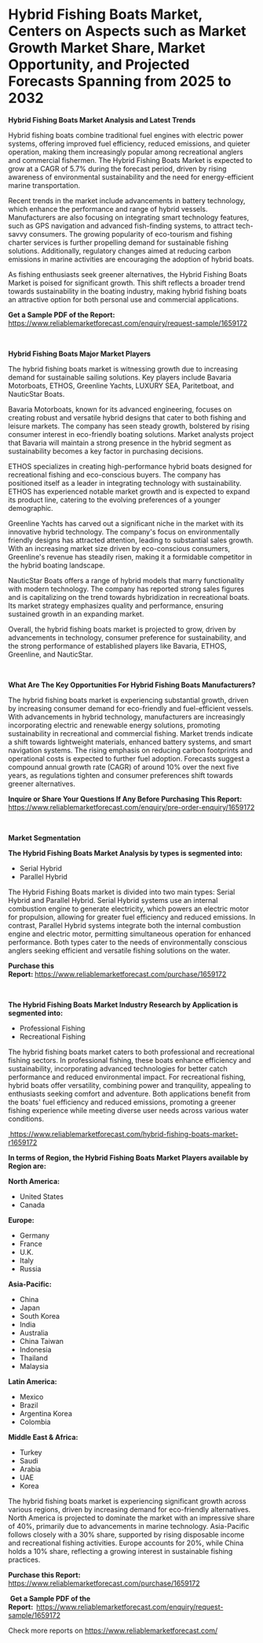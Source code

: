 <p><h1>Hybrid Fishing Boats Market, Centers on Aspects such as Market Growth Market Share, Market Opportunity, and Projected Forecasts Spanning from 2025 to 2032</h1></p><p><strong>Hybrid Fishing Boats Market Analysis and Latest Trends</strong></p>
<p><p>Hybrid fishing boats combine traditional fuel engines with electric power systems, offering improved fuel efficiency, reduced emissions, and quieter operation, making them increasingly popular among recreational anglers and commercial fishermen. The Hybrid Fishing Boats Market is expected to grow at a CAGR of 5.7% during the forecast period, driven by rising awareness of environmental sustainability and the need for energy-efficient marine transportation.</p><p>Recent trends in the market include advancements in battery technology, which enhance the performance and range of hybrid vessels. Manufacturers are also focusing on integrating smart technology features, such as GPS navigation and advanced fish-finding systems, to attract tech-savvy consumers. The growing popularity of eco-tourism and fishing charter services is further propelling demand for sustainable fishing solutions. Additionally, regulatory changes aimed at reducing carbon emissions in marine activities are encouraging the adoption of hybrid boats.</p><p>As fishing enthusiasts seek greener alternatives, the Hybrid Fishing Boats Market is poised for significant growth. This shift reflects a broader trend towards sustainability in the boating industry, making hybrid fishing boats an attractive option for both personal use and commercial applications.</p></p>
<p><strong>Get a Sample PDF of the Report:&nbsp;</strong> <a href="https://www.reliablemarketforecast.com/enquiry/request-sample/1659172?utm_campaign=2260&utm_medium=2&utm_source=Github&utm_content=ia&utm_term=17022025&utm_id=hybrid-fishing-boats">https://www.reliablemarketforecast.com/enquiry/request-sample/1659172</a></p>
<p>&nbsp;</p>
<p><strong>Hybrid Fishing Boats Major Market Players</strong></p>
<p><p>The hybrid fishing boats market is witnessing growth due to increasing demand for sustainable sailing solutions. Key players include Bavaria Motorboats, ETHOS, Greenline Yachts, LUXURY SEA, Paritetboat, and NauticStar Boats.</p><p>Bavaria Motorboats, known for its advanced engineering, focuses on creating robust and versatile hybrid designs that cater to both fishing and leisure markets. The company has seen steady growth, bolstered by rising consumer interest in eco-friendly boating solutions. Market analysts project that Bavaria will maintain a strong presence in the hybrid segment as sustainability becomes a key factor in purchasing decisions.</p><p>ETHOS specializes in creating high-performance hybrid boats designed for recreational fishing and eco-conscious buyers. The company has positioned itself as a leader in integrating technology with sustainability. ETHOS has experienced notable market growth and is expected to expand its product line, catering to the evolving preferences of a younger demographic.</p><p>Greenline Yachts has carved out a significant niche in the market with its innovative hybrid technology. The company's focus on environmentally friendly designs has attracted attention, leading to substantial sales growth. With an increasing market size driven by eco-conscious consumers, Greenline's revenue has steadily risen, making it a formidable competitor in the hybrid boating landscape.</p><p>NauticStar Boats offers a range of hybrid models that marry functionality with modern technology. The company has reported strong sales figures and is capitalizing on the trend towards hybridization in recreational boats. Its market strategy emphasizes quality and performance, ensuring sustained growth in an expanding market.</p><p>Overall, the hybrid fishing boats market is projected to grow, driven by advancements in technology, consumer preference for sustainability, and the strong performance of established players like Bavaria, ETHOS, Greenline, and NauticStar.</p></p>
<p>&nbsp;</p>
<p><strong>What Are The Key Opportunities For Hybrid Fishing Boats Manufacturers?</strong></p>
<p><p>The hybrid fishing boats market is experiencing substantial growth, driven by increasing consumer demand for eco-friendly and fuel-efficient vessels. With advancements in hybrid technology, manufacturers are increasingly incorporating electric and renewable energy solutions, promoting sustainability in recreational and commercial fishing. Market trends indicate a shift towards lightweight materials, enhanced battery systems, and smart navigation systems. The rising emphasis on reducing carbon footprints and operational costs is expected to further fuel adoption. Forecasts suggest a compound annual growth rate (CAGR) of around 10% over the next five years, as regulations tighten and consumer preferences shift towards greener alternatives.</p></p>
<p><strong>Inquire or Share Your Questions If Any Before Purchasing This Report:</strong> <a href="https://www.reliablemarketforecast.com/enquiry/pre-order-enquiry/1659172?utm_campaign=2260&utm_medium=2&utm_source=Github&utm_content=ia&utm_term=17022025&utm_id=hybrid-fishing-boats">https://www.reliablemarketforecast.com/enquiry/pre-order-enquiry/1659172</a></p>
<p>&nbsp;</p>
<p><strong>Market Segmentation</strong></p>
<p><strong>The Hybrid Fishing Boats Market Analysis by types is segmented into:</strong></p>
<p><ul><li>Serial Hybrid</li><li>Parallel Hybrid</li></ul></p>
<p><p>The Hybrid Fishing Boats market is divided into two main types: Serial Hybrid and Parallel Hybrid. Serial Hybrid systems use an internal combustion engine to generate electricity, which powers an electric motor for propulsion, allowing for greater fuel efficiency and reduced emissions. In contrast, Parallel Hybrid systems integrate both the internal combustion engine and electric motor, permitting simultaneous operation for enhanced performance. Both types cater to the needs of environmentally conscious anglers seeking efficient and versatile fishing solutions on the water.</p></p>
<p><strong>Purchase this Report:&nbsp;</strong><a href="https://www.reliablemarketforecast.com/purchase/1659172?utm_campaign=2260&utm_medium=2&utm_source=Github&utm_content=ia&utm_term=17022025&utm_id=hybrid-fishing-boats">https://www.reliablemarketforecast.com/purchase/1659172</a></p>
<p>&nbsp;</p>
<p><strong>The Hybrid Fishing Boats Market Industry Research by Application is segmented into:</strong></p>
<p><ul><li>Professional Fishing</li><li>Recreational Fishing</li></ul></p>
<p><p>The hybrid fishing boats market caters to both professional and recreational fishing sectors. In professional fishing, these boats enhance efficiency and sustainability, incorporating advanced technologies for better catch performance and reduced environmental impact. For recreational fishing, hybrid boats offer versatility, combining power and tranquility, appealing to enthusiasts seeking comfort and adventure. Both applications benefit from the boats' fuel efficiency and reduced emissions, promoting a greener fishing experience while meeting diverse user needs across various water conditions.</p></p>
<p><a href="https://www.reliablemarketforecast.com/hybrid-fishing-boats-market-r1659172?utm_campaign=2260&utm_medium=2&utm_source=Github&utm_content=ia&utm_term=17022025&utm_id=hybrid-fishing-boats">&nbsp;https://www.reliablemarketforecast.com/hybrid-fishing-boats-market-r1659172</a></p>
<p><strong>In terms of Region, the Hybrid Fishing Boats Market Players available by Region are:</strong></p>
<p>
    <p> <strong> North America: </strong>
        <ul>
            <li>United States</li>
            <li>Canada</li>
        </ul>
        </p> 
    <p> <strong> Europe: </strong>
        <ul>
            <li>Germany</li>
            <li>France</li>
            <li>U.K.</li>
            <li>Italy</li>
            <li>Russia</li>
        </ul>
        </p> 
    <p> <strong> Asia-Pacific: </strong>
        <ul>
            <li>China</li>
            <li>Japan</li>
            <li>South Korea</li>
            <li>India</li>
            <li>Australia</li>
            <li>China Taiwan</li>
            <li>Indonesia</li>
            <li>Thailand</li>
            <li>Malaysia</li>
        </ul>
        </p> 
    <p> <strong> Latin America: </strong>
        <ul>
            <li>Mexico</li>
            <li>Brazil</li>
            <li>Argentina Korea</li>
            <li>Colombia</li>
        </ul>
        </p> 
    <p> <strong> Middle East & Africa: </strong>
        <ul>
            <li>Turkey</li>
            <li>Saudi</li>
            <li>Arabia</li>
            <li>UAE</li>
            <li>Korea</li>
        </ul>
    </p>
    </p>
<p><p>The hybrid fishing boats market is experiencing significant growth across various regions, driven by increasing demand for eco-friendly alternatives. North America is projected to dominate the market with an impressive share of 40%, primarily due to advancements in marine technology. Asia-Pacific follows closely with a 30% share, supported by rising disposable income and recreational fishing activities. Europe accounts for 20%, while China holds a 10% share, reflecting a growing interest in sustainable fishing practices.</p></p>
<p><strong>Purchase this Report: </strong><a href="https://www.reliablemarketforecast.com/purchase/1659172?utm_campaign=2260&utm_medium=2&utm_source=Github&utm_content=ia&utm_term=17022025&utm_id=hybrid-fishing-boats">https://www.reliablemarketforecast.com/purchase/1659172</a></p>
<p>&nbsp;<strong>Get a Sample PDF of the Report:&nbsp;&nbsp;</strong><a href="https://www.reliablemarketforecast.com/enquiry/request-sample/1659172?utm_campaign=2260&utm_medium=2&utm_source=Github&utm_content=ia&utm_term=17022025&utm_id=hybrid-fishing-boats">https://www.reliablemarketforecast.com/enquiry/request-sample/1659172</a></p>
<p><strong></strong></p>
<p>Check more reports on <a href="https://www.reliablemarketforecast.com/?utm_campaign=2260&utm_medium=2&utm_source=Github&utm_content=ia&utm_term=17022025&utm_id=hybrid-fishing-boats">https://www.reliablemarketforecast.com/</a></p>